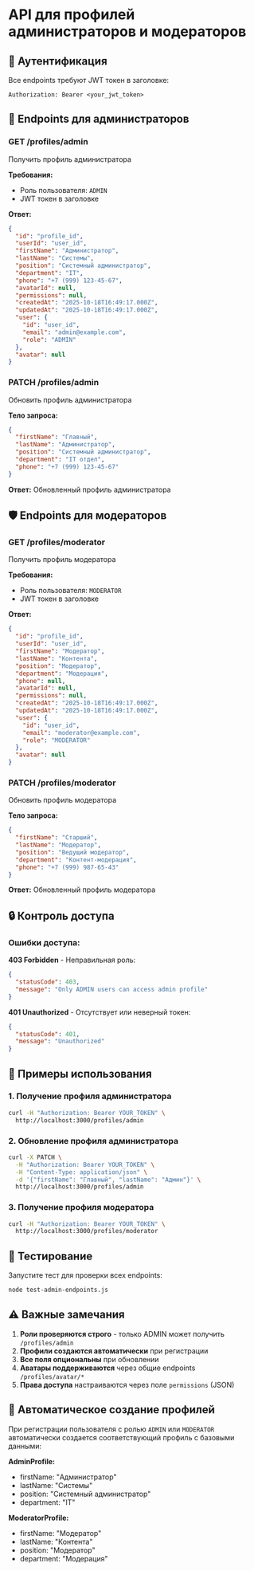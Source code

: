 # API для профилей администраторов и модераторов

## 🔐 Аутентификация

Все endpoints требуют JWT токен в заголовке:
```
Authorization: Bearer <your_jwt_token>
```

## 👑 Endpoints для администраторов

### GET /profiles/admin
Получить профиль администратора

**Требования:**
- Роль пользователя: `ADMIN`
- JWT токен в заголовке

**Ответ:**
```json
{
  "id": "profile_id",
  "userId": "user_id",
  "firstName": "Администратор",
  "lastName": "Системы",
  "position": "Системный администратор",
  "department": "IT",
  "phone": "+7 (999) 123-45-67",
  "avatarId": null,
  "permissions": null,
  "createdAt": "2025-10-18T16:49:17.000Z",
  "updatedAt": "2025-10-18T16:49:17.000Z",
  "user": {
    "id": "user_id",
    "email": "admin@example.com",
    "role": "ADMIN"
  },
  "avatar": null
}
```

### PATCH /profiles/admin
Обновить профиль администратора

**Тело запроса:**
```json
{
  "firstName": "Главный",
  "lastName": "Администратор",
  "position": "Системный администратор",
  "department": "IT отдел",
  "phone": "+7 (999) 123-45-67"
}
```

**Ответ:** Обновленный профиль администратора

## 🛡️ Endpoints для модераторов

### GET /profiles/moderator
Получить профиль модератора

**Требования:**
- Роль пользователя: `MODERATOR`
- JWT токен в заголовке

**Ответ:**
```json
{
  "id": "profile_id",
  "userId": "user_id",
  "firstName": "Модератор",
  "lastName": "Контента",
  "position": "Модератор",
  "department": "Модерация",
  "phone": null,
  "avatarId": null,
  "permissions": null,
  "createdAt": "2025-10-18T16:49:17.000Z",
  "updatedAt": "2025-10-18T16:49:17.000Z",
  "user": {
    "id": "user_id",
    "email": "moderator@example.com",
    "role": "MODERATOR"
  },
  "avatar": null
}
```

### PATCH /profiles/moderator
Обновить профиль модератора

**Тело запроса:**
```json
{
  "firstName": "Старший",
  "lastName": "Модератор",
  "position": "Ведущий модератор",
  "department": "Контент-модерация",
  "phone": "+7 (999) 987-65-43"
}
```

**Ответ:** Обновленный профиль модератора

## 🔒 Контроль доступа

### Ошибки доступа:

**403 Forbidden** - Неправильная роль:
```json
{
  "statusCode": 403,
  "message": "Only ADMIN users can access admin profile"
}
```

**401 Unauthorized** - Отсутствует или неверный токен:
```json
{
  "statusCode": 401,
  "message": "Unauthorized"
}
```

## 📝 Примеры использования

### 1. Получение профиля администратора
```bash
curl -H "Authorization: Bearer YOUR_TOKEN" \
  http://localhost:3000/profiles/admin
```

### 2. Обновление профиля администратора
```bash
curl -X PATCH \
  -H "Authorization: Bearer YOUR_TOKEN" \
  -H "Content-Type: application/json" \
  -d '{"firstName": "Главный", "lastName": "Админ"}' \
  http://localhost:3000/profiles/admin
```

### 3. Получение профиля модератора
```bash
curl -H "Authorization: Bearer YOUR_TOKEN" \
  http://localhost:3000/profiles/moderator
```

## 🧪 Тестирование

Запустите тест для проверки всех endpoints:

```bash
node test-admin-endpoints.js
```

## ⚠️ Важные замечания

1. **Роли проверяются строго** - только ADMIN может получить `/profiles/admin`
2. **Профили создаются автоматически** при регистрации
3. **Все поля опциональны** при обновлении
4. **Аватары поддерживаются** через общие endpoints `/profiles/avatar/*`
5. **Права доступа** настраиваются через поле `permissions` (JSON)

## 🔄 Автоматическое создание профилей

При регистрации пользователя с ролью `ADMIN` или `MODERATOR` автоматически создается соответствующий профиль с базовыми данными:

**AdminProfile:**
- firstName: "Администратор"
- lastName: "Системы"
- position: "Системный администратор"
- department: "IT"

**ModeratorProfile:**
- firstName: "Модератор"
- lastName: "Контента"
- position: "Модератор"
- department: "Модерация"

